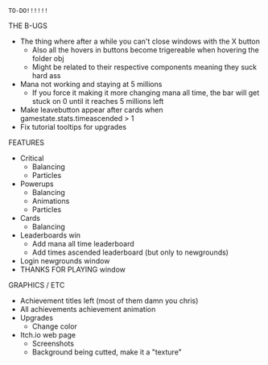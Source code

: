 <!-- ================ -->
	TO-DO!!!!!!
<!-- ================ -->

THE B-UGS
- The thing where after a while you can't close windows with the X button
	* Also all the hovers in buttons become trigereable when hovering the folder obj
	* Might be related to their respective components meaning they suck hard ass
- Mana not working and staying at 5 millions
	* If you force it making it more changing mana all time, the bar will get stuck on 0 until it reaches 5 millions left
- Make leavebutton appear after cards when gamestate.stats.timeascended > 1
- Fix tutorial tooltips for upgrades

FEATURES
- Critical
	* Balancing
	* Particles
- Powerups
	* Balancing
	* Animations
	* Particles
- Cards
	* Balancing
- Leaderboards win
	* Add mana all time leaderboard
	* Add times ascended leaderboard (but only to newgrounds)
- Login newgrounds window
- THANKS FOR PLAYING window

GRAPHICS / ETC
- Achievement titles left (most of them damn you chris)
- All achievements achievement animation
- Upgrades
	* Change color
- Itch.io web page
	* Screenshots
	* Background being cutted, make it a "texture"